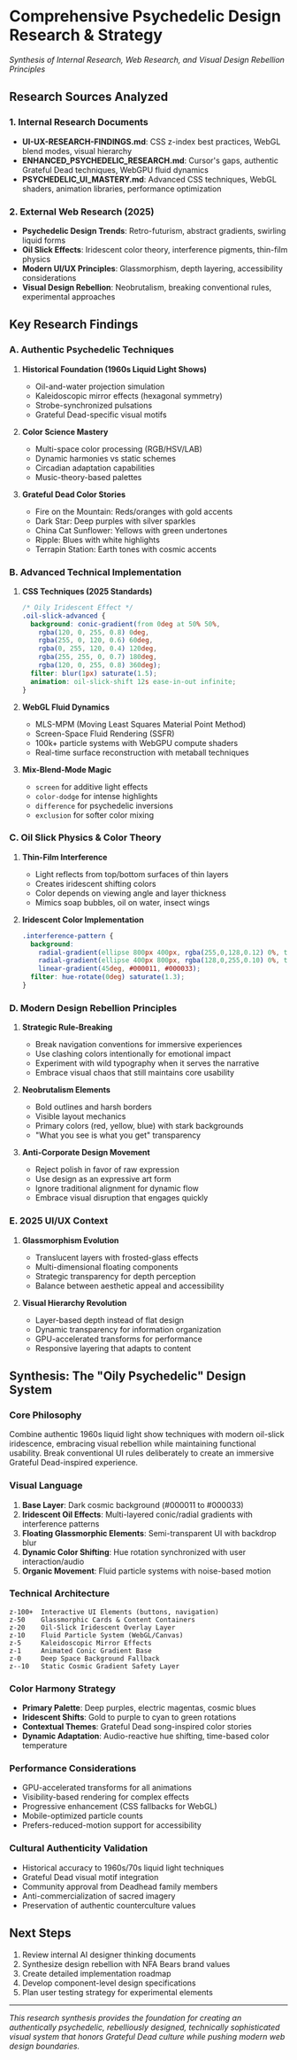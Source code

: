 # Comprehensive Psychedelic Design Research & Strategy
*Synthesis of Internal Research, Web Research, and Visual Design Rebellion Principles*

## Research Sources Analyzed

### 1. Internal Research Documents
- **UI-UX-RESEARCH-FINDINGS.md**: CSS z-index best practices, WebGL blend modes, visual hierarchy
- **ENHANCED_PSYCHEDELIC_RESEARCH.md**: Cursor's gaps, authentic Grateful Dead techniques, WebGPU fluid dynamics
- **PSYCHEDELIC_UI_MASTERY.md**: Advanced CSS techniques, WebGL shaders, animation libraries, performance optimization

### 2. External Web Research (2025)
- **Psychedelic Design Trends**: Retro-futurism, abstract gradients, swirling liquid forms
- **Oil Slick Effects**: Iridescent color theory, interference pigments, thin-film physics
- **Modern UI/UX Principles**: Glassmorphism, depth layering, accessibility considerations
- **Visual Design Rebellion**: Neobrutalism, breaking conventional rules, experimental approaches

## Key Research Findings

### A. Authentic Psychedelic Techniques
1. **Historical Foundation (1960s Liquid Light Shows)**
   - Oil-and-water projection simulation
   - Kaleidoscopic mirror effects (hexagonal symmetry)
   - Strobe-synchronized pulsations
   - Grateful Dead-specific visual motifs

2. **Color Science Mastery**
   - Multi-space color processing (RGB/HSV/LAB)
   - Dynamic harmonies vs static schemes
   - Circadian adaptation capabilities
   - Music-theory-based palettes

3. **Grateful Dead Color Stories**
   - Fire on the Mountain: Reds/oranges with gold accents
   - Dark Star: Deep purples with silver sparkles
   - China Cat Sunflower: Yellows with green undertones
   - Ripple: Blues with white highlights
   - Terrapin Station: Earth tones with cosmic accents

### B. Advanced Technical Implementation

1. **CSS Techniques (2025 Standards)**
   ```css
   /* Oily Iridescent Effect */
   .oil-slick-advanced {
     background: conic-gradient(from 0deg at 50% 50%,
       rgba(120, 0, 255, 0.8) 0deg,
       rgba(255, 0, 120, 0.6) 60deg,
       rgba(0, 255, 120, 0.4) 120deg,
       rgba(255, 255, 0, 0.7) 180deg,
       rgba(120, 0, 255, 0.8) 360deg);
     filter: blur(1px) saturate(1.5);
     animation: oil-slick-shift 12s ease-in-out infinite;
   }
   ```

2. **WebGL Fluid Dynamics**
   - MLS-MPM (Moving Least Squares Material Point Method)
   - Screen-Space Fluid Rendering (SSFR)
   - 100k+ particle systems with WebGPU compute shaders
   - Real-time surface reconstruction with metaball techniques

3. **Mix-Blend-Mode Magic**
   - `screen` for additive light effects
   - `color-dodge` for intense highlights
   - `difference` for psychedelic inversions
   - `exclusion` for softer color mixing

### C. Oil Slick Physics & Color Theory

1. **Thin-Film Interference**
   - Light reflects from top/bottom surfaces of thin layers
   - Creates iridescent shifting colors
   - Color depends on viewing angle and layer thickness
   - Mimics soap bubbles, oil on water, insect wings

2. **Iridescent Color Implementation**
   ```css
   .interference-pattern {
     background: 
       radial-gradient(ellipse 800px 400px, rgba(255,0,128,0.12) 0%, transparent 70%),
       radial-gradient(ellipse 400px 800px, rgba(128,0,255,0.10) 0%, transparent 70%),
       linear-gradient(45deg, #000011, #000033);
     filter: hue-rotate(0deg) saturate(1.3);
   }
   ```

### D. Modern Design Rebellion Principles

1. **Strategic Rule-Breaking**
   - Break navigation conventions for immersive experiences  
   - Use clashing colors intentionally for emotional impact
   - Experiment with wild typography when it serves the narrative
   - Embrace visual chaos that still maintains core usability

2. **Neobrutalism Elements**
   - Bold outlines and harsh borders
   - Visible layout mechanics
   - Primary colors (red, yellow, blue) with stark backgrounds
   - "What you see is what you get" transparency

3. **Anti-Corporate Design Movement**
   - Reject polish in favor of raw expression
   - Use design as an expressive art form
   - Ignore traditional alignment for dynamic flow
   - Embrace visual disruption that engages quickly

### E. 2025 UI/UX Context

1. **Glassmorphism Evolution**
   - Translucent layers with frosted-glass effects
   - Multi-dimensional floating components  
   - Strategic transparency for depth perception
   - Balance between aesthetic appeal and accessibility

2. **Visual Hierarchy Revolution**
   - Layer-based depth instead of flat design
   - Dynamic transparency for information organization
   - GPU-accelerated transforms for performance
   - Responsive layering that adapts to content

## Synthesis: The "Oily Psychedelic" Design System

### Core Philosophy
Combine authentic 1960s liquid light show techniques with modern oil-slick iridescence, embracing visual rebellion while maintaining functional usability. Break conventional UI rules deliberately to create an immersive Grateful Dead-inspired experience.

### Visual Language
1. **Base Layer**: Dark cosmic background (#000011 to #000033)
2. **Iridescent Oil Effects**: Multi-layered conic/radial gradients with interference patterns
3. **Floating Glassmorphic Elements**: Semi-transparent UI with backdrop blur
4. **Dynamic Color Shifting**: Hue rotation synchronized with user interaction/audio
5. **Organic Movement**: Fluid particle systems with noise-based motion

### Technical Architecture
```
z-100+  Interactive UI Elements (buttons, navigation)
z-50    Glassmorphic Cards & Content Containers  
z-20    Oil-Slick Iridescent Overlay Layer
z-10    Fluid Particle System (WebGL/Canvas)
z-5     Kaleidoscopic Mirror Effects
z-1     Animated Conic Gradient Base
z-0     Deep Space Background Fallback
z--10   Static Cosmic Gradient Safety Layer
```

### Color Harmony Strategy
- **Primary Palette**: Deep purples, electric magentas, cosmic blues
- **Iridescent Shifts**: Gold to purple to cyan to green rotations
- **Contextual Themes**: Grateful Dead song-inspired color stories
- **Dynamic Adaptation**: Audio-reactive hue shifting, time-based color temperature

### Performance Considerations
- GPU-accelerated transforms for all animations
- Visibility-based rendering for complex effects
- Progressive enhancement (CSS fallbacks for WebGL)
- Mobile-optimized particle counts
- Prefers-reduced-motion support for accessibility

### Cultural Authenticity Validation
- Historical accuracy to 1960s/70s liquid light techniques
- Grateful Dead visual motif integration
- Community approval from Deadhead family members
- Anti-commercialization of sacred imagery
- Preservation of authentic counterculture values

## Next Steps
1. Review internal AI designer thinking documents
2. Synthesize design rebellion with NFA Bears brand values
3. Create detailed implementation roadmap
4. Develop component-level design specifications
5. Plan user testing strategy for experimental elements

---

*This research synthesis provides the foundation for creating an authentically psychedelic, rebelliously designed, technically sophisticated visual system that honors Grateful Dead culture while pushing modern web design boundaries.*